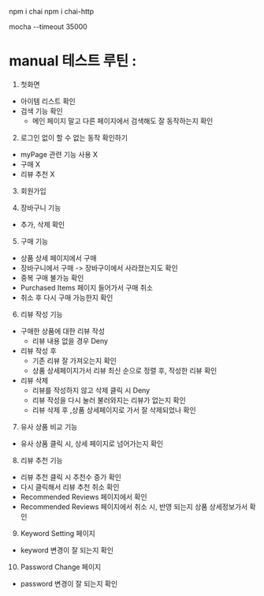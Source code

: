 npm i chai
npm i chai-http

mocha --timeout 35000


# manual 테스트 루틴 : 

1. 첫화면
- 아이템 리스트 확인
- 검색 기능 확인
  - 메인 페이지 말고 다른 페이지에서 검색해도 잘 동작하는지 확인

2. 로그인 없이 할 수 없는 동작 확인하기
- myPage 관련 기능 사용 X
- 구매 X
- 리뷰 추천 X

3. 회원가입

4. 장바구니 기능
- 추가, 삭제 확인

5. 구매 기능
- 상품 상세 페이지에서 구매
- 장바구니에서 구매 -> 장바구이에서 사라졌는지도 확인
- 중복 구매 불가능 확인
- Purchased Items 페이지 들어가서 구매 취소
- 취소 후 다시 구매 가능한지 확인

6. 리뷰 작성 기능
- 구매한 상품에 대한 리뷰 작성
  - 리뷰 내용 없을 경우 Deny
- 리뷰 작성 후
  - 기존 리뷰 잘 가져오는지 확인
  - 상품 상세페이지가서 리뷰 최신 순으로 정렬 후, 작성한 리뷰 확인
- 리뷰 삭제
  - 리뷰를 작성하지 않고 삭제 클릭 시 Deny
  - 리뷰 작성을 다시 눌러 불러와지는 리뷰가 없는지 확인
  - 리뷰 삭제 후 ,상품 상세페이지로 가서 잘 삭제되었나 확인


7. 유사 상품 비교 기능
- 유사 상품 클릭 시, 상세 페이지로 넘어가는지 확인

8. 리뷰 추천 기능
- 리뷰 추천 클릭 시 추천수 증가 확인
- 다시 클릭해서 리뷰 추천 취소 확인
- Recommended Reviews 페이지에서 확인
- Recommended Reviews 페이지에서 취소 시, 반영 되는지 상품 상세정보가서 확인

9. Keyword Setting 페이지
- keyword 변경이 잘 되는지 확인

10. Password Change 페이지
- password 변경이 잘 되는지 확인